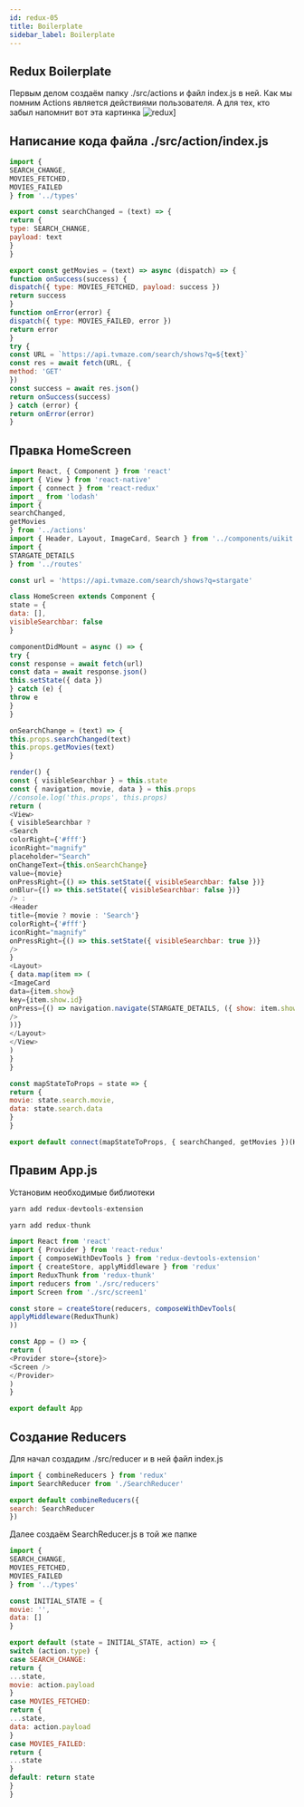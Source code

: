 ```yaml
---
id: redux-05
title: Boilerplate
sidebar_label: Boilerplate
---
```


## Redux Boilerplate

Первым делом создаём папку ./src/actions и файл index.js в ней. Как мы помним Actions является действиями пользователя. А для тех, кто забыл напомнит вот эта картинка
![redux](https://thumbs.gfycat.com/SociableCraftyAlpaca-max-1m..)]

## Написание кода файла ./src/action/index.js

```jsx
import { 
SEARCH_CHANGE,
MOVIES_FETCHED,
MOVIES_FAILED
} from '../types'

export const searchChanged = (text) => {
return {
type: SEARCH_CHANGE,
payload: text
}
} 

export const getMovies = (text) => async (dispatch) => {
function onSuccess(success) {
dispatch({ type: MOVIES_FETCHED, payload: success })
return success
}
function onError(error) {
dispatch({ type: MOVIES_FAILED, error })
return error
}
try {
const URL = `https://api.tvmaze.com/search/shows?q=${text}`
const res = await fetch(URL, {
method: 'GET'
})
const success = await res.json()
return onSuccess(success)
} catch (error) {
return onError(error)
}
```

## Правка HomeScreen

```jsx=./src/screen1/HomeScreen.js
import React, { Component } from 'react'
import { View } from 'react-native'
import { connect } from 'react-redux'
import _ from 'lodash'
import { 
searchChanged,
getMovies
} from '../actions'
import { Header, Layout, ImageCard, Search } from '../components/uikit'
import {
STARGATE_DETAILS
} from '../routes'

const url = 'https://api.tvmaze.com/search/shows?q=stargate'

class HomeScreen extends Component {
state = {
data: [],
visibleSearchbar: false
}

componentDidMount = async () => {
try {
const response = await fetch(url)
const data = await response.json()
this.setState({ data })
} catch (e) {
throw e
}
}

onSearchChange = (text) => {
this.props.searchChanged(text)
this.props.getMovies(text)
}

render() {
const { visibleSearchbar } = this.state
const { navigation, movie, data } = this.props
//console.log('this.props', this.props)
return (
<View>
{ visibleSearchbar ?
<Search
colorRight={'#fff'}
iconRight="magnify"
placeholder="Search"
onChangeText={this.onSearchChange}
value={movie}
onPressRight={() => this.setState({ visibleSearchbar: false })}
onBlur={() => this.setState({ visibleSearchbar: false })}
/> :
<Header
title={movie ? movie : 'Search'} 
colorRight={'#fff'}
iconRight="magnify"
onPressRight={() => this.setState({ visibleSearchbar: true })}
/> 
}
<Layout>
{ data.map(item => (
<ImageCard
data={item.show}
key={item.show.id}
onPress={() => navigation.navigate(STARGATE_DETAILS, ({ show: item.show }))}
/>
))}
</Layout>
</View>
)
}
}

const mapStateToProps = state => {
return {
movie: state.search.movie,
data: state.search.data
}
}

export default connect(mapStateToProps, { searchChanged, getMovies })(HomeScreen)
```

## Правим App.js

Установим необходимые библиотеки

```jsx
yarn add redux-devtools-extension
```
```jsx
yarn add redux-thunk
```

```jsx=./App.js
import React from 'react'
import { Provider } from 'react-redux'
import { composeWithDevTools } from 'redux-devtools-extension'
import { createStore, applyMiddleware } from 'redux'
import ReduxThunk from 'redux-thunk'
import reducers from './src/reducers'
import Screen from './src/screen1'

const store = createStore(reducers, composeWithDevTools(
applyMiddleware(ReduxThunk)
))

const App = () => {
return (
<Provider store={store}>
<Screen />
</Provider>
)
}

export default App
```
## Создание Reducers

Для начал создадим ./src/reducer и в ней файл index.js
```jsx
import { combineReducers } from 'redux'
import SearchReducer from './SearchReducer'

export default combineReducers({
search: SearchReducer
})
```
Далее создаём SearchReducer.js в той же папке
```jsx
import { 
SEARCH_CHANGE,
MOVIES_FETCHED,
MOVIES_FAILED
} from '../types'

const INITIAL_STATE = {
movie: '',
data: []
}

export default (state = INITIAL_STATE, action) => {
switch (action.type) {
case SEARCH_CHANGE:
return {
...state,
movie: action.payload
}
case MOVIES_FETCHED:
return {
...state,
data: action.payload
}
case MOVIES_FAILED:
return {
...state
}
default: return state
}
}
```